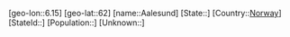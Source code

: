 ﻿---
location: [62,6.15]
type: City
tags:
- geo/City


SpocWebEntityId: 28636
isDeleted: false
confidential: public

---
[geo-lon::6.15]
[geo-lat::62]
[name::Aalesund]
[State::]
[Country::[Norway](geo/Continent/Europe/Norway.md)]
[StateId::]
[Population::]
[Unknown::]

